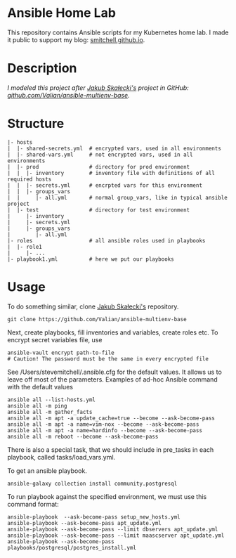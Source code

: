 # Ansible Home Lab

This repository contains Ansible scripts for my Kubernetes home lab. I made it public to support my blog: [smitchell.github.io](https://smitchell.github.io).

# Description

*I modeled this project after [Jakub Skałecki's](https://rock-it.pl/author/jakub/) project in GitHub: [github.com/Valian/ansible-multienv-base](https://github.com/Valian/ansible-multienv-base).*

# Structure
```
|- hosts
|  |- shared-secrets.yml  # encrypted vars, used in all environments
|  |- shared-vars.yml     # not encrypted vars, used in all environments
|  |- prod                # directory for prod environment
|  |  |- inventory        # inventory file with definitions of all required hosts
|  |  |- secrets.yml      # encrpted vars for this environment
|  |  |- groups_vars
|  |     |- all.yml       # normal group_vars, like in typical ansible project
|  |- test                # directory for test environment
|     |- inventory
|     |- secrets.yml
|     |- groups_vars
|        |- all.yml
|- roles                  # all ansible roles used in playbooks
|  |- role1
|     |- ...
|- playbook1.yml          # here we put our playbooks
```

# Usage

To do something similar, clone [Jakub Skałecki's](https://rock-it.pl/author/jakub/) repository.
```
git clone https://github.com/Valian/ansible-multienv-base
```
Next, create playbooks, fill inventories and variables, create roles etc. 
To encrypt secret variables file, use
```
ansible-vault encrypt path-to-file     
# Caution! The password must be the same in every encrypted file
```

See /Users/stevemitchell/.ansible.cfg for the default values. It allows us to leave off most of the parameters.
Examples of ad-hoc Ansible command with the default values

```shell
ansible all --list-hosts.yml
ansible all -m ping
ansible all -m gather_facts
ansible all -m apt -a update_cache=true --become --ask-become-pass
ansible all -m apt -a name=vim-nox --become --ask-become-pass
ansible all -m apt -a name=hardinfo --become --ask-become-pass
ansible all -m reboot --become --ask-become-pass
```

There is also a special task, that we should include in pre_tasks in each playbook, called tasks/load_vars.yml.

To get an ansible playbook.
```shell
ansible-galaxy collection install community.postgresql
```

To run playbook against the specified environment, we must use this command format:
```
ansible-playbook  --ask-become-pass setup_new_hosts.yml
ansible-playbook --ask-become-pass apt_update.yml 
ansible-playbook --ask-become-pass --limit dbservers apt_update.yml 
ansible-playbook --ask-become-pass --limit maascserver apt_update.yml
ansible-playbook --ask-become-pass playbooks/postgresql/postgres_install.yml


